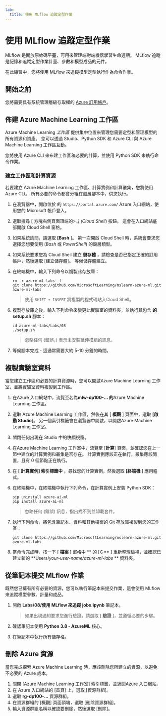 ```yaml
---
lab:
  title: 使用 MLflow 追蹤定型作業
---
```


# 使用 MLflow 追蹤定型作業

MLflow 是開放原始碼平臺，可用來管理端對端機器學習生命週期。 MLflow 追蹤是記錄和追蹤定型作業計量、參數和模型成品的元件。

在此練習中，您將使用 MLflow 來追蹤模型定型執行作為命令作業。

## 開始之前

您將需要具有系統管理層級存取權的 [Azure 訂用帳戶](https://azure.microsoft.com/free?azure-portal=true)。

## 佈建 Azure Machine Learning 工作區

Azure Machine Learning *工作區* 提供集中位置來管理您需要定型和管理模型的所有資源和資產。 您可以透過 Studio、Python SDK 和 Azure CLI 與 Azure Machine Learning 工作區互動。

您將使用 Azure CLI 來布建工作區和必要的計算，並使用 Python SDK 來執行命令作業。

### 建立工作區和計算資源

若要建立 Azure Machine Learning 工作區、計算實例和計算叢集，您將使用 Azure CLI。 所有必要的命令都會分組在殼層腳本中，供您執行。

1. 在瀏覽器中，開啟位於 的 `https://portal.azure.com/` Azure 入口網站，使用您的 Microsoft 帳戶登入。
1. 選取搜尋 \[ 方塊右側頁面頂端的>_*] (Cloud Shell*) 按鈕。 這會在入口網站底部開啟 Cloud Shell 窗格。
1. 如果系統詢問，請選取 **[Bash** ]。 第一次開啟 Cloud Shell 時，系統會要求您選擇您想要使用 (*Bash* 或 *PowerShell*) 的殼層類型。
1. 如果系統要求您為 Cloud Shell 建立 **儲存體** ，請檢查是否已指定正確的訂用帳戶，然後選取 [建立儲存體]。 等候儲存體建立。
1. 在終端機中，輸入下列命令以複製此存放庫：

    ```azurecli
    rm -r azure-ml-labs -f
    git clone https://github.com/MicrosoftLearning/mslearn-azure-ml.git azure-ml-labs
    ```

    > 使用 `SHIFT + INSERT` 將複製的程式碼貼入Cloud Shell。 

1. 複製存放庫之後，輸入下列命令來變更此實驗室的資料夾，並執行其包含 **的 setup.sh** 腳本：

    ```azurecli
    cd azure-ml-labs/Labs/08
    ./setup.sh
    ```

    > 忽略任何 (錯誤，) 表示未安裝延伸模組的訊息。

1. 等候腳本完成 - 這通常需要大約 5-10 分鐘的時間。

## 複製實驗室資料

當您建立工作區和必要的計算資源時，您可以開啟Azure Machine Learning 工作室，並將實驗室資料複製到工作區。

1. 在Azure 入口網站中，流覽至名為**mlw-dp100-... 的**Azure Machine Learning 工作區。
1. 選取 Azure Machine Learning 工作區，然後在其 [ **概觀** ] 頁面中，選取 **[啟動 Studio**]。 另一個索引標籤會在瀏覽器中開啟，以開啟Azure Machine Learning 工作室。
1. 關閉任何出現在 Studio 中的快顯視窗。
1. 在Azure Machine Learning 工作室中，流覽至 [**計算**] 頁面，並確認您在上一節中建立的計算實例和叢集是否存在。 計算實例應該正在執行，叢集應該閒置，且有 0 個節點正在執行。
1. 在 [ **計算實例] 索引標籤中** ，尋找您的計算實例，然後選取 **[終端機** ] 應用程式。
1. 在終端機中，在終端機中執行下列命令，在計算實例上安裝 Python SDK：

    ```
    pip uninstall azure-ai-ml
    pip install azure-ai-ml
    ```

    > 忽略任何 (錯誤) 訊息，指出找不到並卸載套件。

1. 執行下列命令，將包含筆記本、資料和其他檔案的 Git 存放庫複製到您的工作區：

    ```
    git clone https://github.com/MicrosoftLearning/mslearn-azure-ml.git azure-ml-labs
    ```

1. 當命令完成時，按一下 [ **檔案** ] 窗格中 ** 的 [&#8635;** ] 重新整理檢視，並確認已建立新的 **Users/*your-user-name/azure-ml-labs* ** 資料夾。

## 從筆記本提交 MLflow 作業

既然您已擁有所有必要的資源，您可以執行筆記本來提交作業，這會使用 MLflow 來追蹤模型參數、計量和成品。

1. 開啟 **Labs/08/使用 MLflow 來追蹤 jobs.ipynb** 筆記本。

    > 如果出現通知要求您進行驗證，請選取 [ **驗證** ]，並遵循必要的步驟。

1. 確認筆記本使用 **Python 3.8 - AzureML** 核心。
1. 在筆記本中執行所有儲存格。

## 刪除 Azure 資源

當您完成探索 Azure Machine Learning 時，應該刪除您所建立的資源，以避免不必要的 Azure 成本。

1. 關閉 [Azure Machine Learning 工作室] 索引標籤，並返回Azure 入口網站。
1. 在 Azure 入口網站的 [首頁] 上，選取 [資源群組]。
1. 選取 **rg-dp100-...** 資源群組。
1. 在資源群組的 [概觀] 頁面頂端，選取 [刪除資源群組]。
1. 輸入資源群組名稱以確認要刪除，然後選取 [刪除]。
